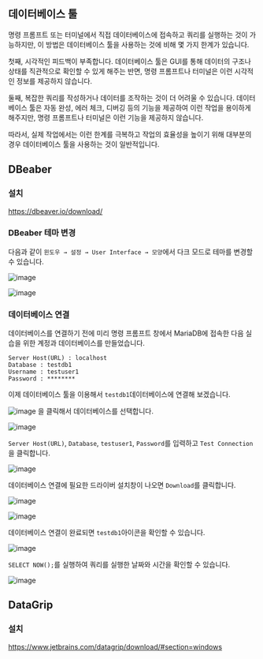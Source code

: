 ## 데이터베이스 툴

명령 프롬프트 또는 터미널에서 직접 데이터베이스에 접속하고 쿼리를 실행하는 것이 가능하지만, 이 방법은 데이터베이스 툴을 사용하는 것에 비해 몇 가지 한계가 있습니다.

첫째, 시각적인 피드백이 부족합니다. 데이터베이스 툴은 GUI를 통해 데이터의 구조나 상태를 직관적으로 확인할 수 있게 해주는 반면, 명령 프롬프트나 터미널은 이런 시각적인 정보를 제공하지 않습니다.

둘째, 복잡한 쿼리를 작성하거나 데이터를 조작하는 것이 더 어려울 수 있습니다. 데이터베이스 툴은 자동 완성, 에러 체크, 디버깅 등의 기능을 제공하여 이런 작업을 용이하게 해주지만, 명령 프롬프트나 터미널은 이런 기능을 제공하지 않습니다.

따라서, 실제 작업에서는 이런 한계를 극복하고 작업의 효율성을 높이기 위해 대부분의 경우 데이터베이스 툴을 사용하는 것이 일반적입니다.

## DBeaber

### 설치

https://dbeaver.io/download/

### DBeaber 테마 변경

다음과 같이 `윈도우 → 설정 → User Interface → 모양`에서 다크 모드로 테마를 변경할 수 있습니다.

![image](https://github.com/velyvelylovely/Database/assets/98696925/43dc4ea6-199a-4ee6-b365-2f9ee61aadd1)

![image](https://github.com/velyvelylovely/Database/assets/98696925/43438293-e779-430e-8b58-34107f535066)

### 데이터베이스 연결

데이터베이스를 연결하기 전에 미리 명령 프롬프트 창에서 MariaDB에 접속한 다음 실습을 위한 계정과 데이터베이스를 만들었습니다. 

```
Server Host(URL) : localhost
Database : testdb1
Username : testuser1
Password : ********
```

이제 데이터베이스 툴을 이용해서 `testdb1`데이터베이스에 연결해 보겠습니다.

![image](https://github.com/velyvelylovely/Database/assets/98696925/189c73eb-4852-4424-964f-0bc4b7b0fb52) 을 클릭해서 데이터베이스를 선택합니다.

![image](https://github.com/velyvelylovely/Database/assets/98696925/2224875e-f5eb-4753-a975-7fe1305c458b)

`Server Host(URL)`, `Database`, `testuser1`, `Password`를 입력하고 `Test Connection`을 클릭합니다.

![image](https://github.com/velyvelylovely/Database/assets/98696925/1c3a11b9-b8b2-49ed-b4ef-ae859316ee0a)

데이터베이스 연결에 필요한 드라이버 설치창이 나오면 `Download`를 클릭합니다.

![image](https://github.com/velyvelylovely/Database/assets/98696925/cc46322e-929e-42f6-9363-9fdd72ce955b)

![image](https://github.com/velyvelylovely/Database/assets/98696925/a5c8a090-6422-4f1e-8fc4-22d69d1a2b48)

데이터베이스 연결이 완료되면 `testdb1`아이콘을 확인할 수 있습니다.

![image](https://github.com/velyvelylovely/Database/assets/98696925/18045f73-eba0-43fc-893f-6da49de98051)

`SELECT NOW();`를 실행하여 쿼리를 실행한 날짜와 시간을 확인할 수 있습니다.

![image](https://github.com/velyvelylovely/Database/assets/98696925/f8844b22-e6bd-4839-8a39-7829dc89861e)

## DataGrip

### 설치 

https://www.jetbrains.com/datagrip/download/#section=windows

